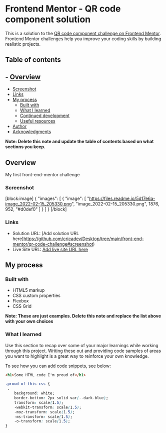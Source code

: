 # Frontend Mentor - QR code component solution

This is a solution to the [QR code component challenge on Frontend Mentor](https://www.frontendmentor.io/challenges/qr-code-component-iux_sIO_H). Frontend Mentor challenges help you improve your coding skills by building realistic projects.

## Table of contents

## - [Overview](#overview)

- [Screenshot](#screenshot)
- [Links](#links)
- [My process](#my-process)
  - [Built with](#built-with)
  - [What I learned](#what-i-learned)
  - [Continued development](#continued-development)
  - [Useful resources](#useful-resources)
- [Author](#author)
- [Acknowledgments](#acknowledgments)

**Note: Delete this note and update the table of contents based on what sections you keep.**

## Overview

My first front-end-mentor challenge

### Screenshot

[block:image]
{
"images": [
{
"image": [
"https://files.readme.io/5d17e6a-image_2022-02-15_205330.png",
"image_2022-02-15_205330.png",
1876,
952,
"#d0def0"
]
}
]
}
[/block]

### Links

- Solution URL: [Add solution URL here]https://github.com/cricadev/Desktop/tree/main/front-end-mentor/qr-code-challenge#screenshot)
- Live Site URL: [Add live site URL here](https://cricadev.github.io/Desktop/front-end-mentor/qr-code-challenge/index.html)

## My process

### Built with

- HTML5 markup
- CSS custom properties
- Flexbox
- CSS Grid

**Note: These are just examples. Delete this note and replace the list above with your own choices**

### What I learned

Use this section to recap over some of your major learnings while working through this project. Writing these out and providing code samples of areas you want to highlight is a great way to reinforce your own knowledge.

To see how you can add code snippets, see below:

```html
<h1>Some HTML code I'm proud of</h1>
```

```css
.proud-of-this-css {
 .
    background: white;
    border-bottom: 2px solid var(--dark-blue);
    transform: scale(1.5);
    -webkit-transform: scale(1.5);
    -moz-transform: scale(1.5);
    -ms-transform: scale(1.5);
    -o-transform: scale(1.5);
}
```
